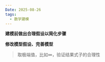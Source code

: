 ```yaml
---
Date: 2025-08-26
tags:
  - 数学建模
---
```

**建模前做出合理假设以简化步骤**


**修改模型假设、完善模型**
>取极端值，比如∞，验证结果式子的合理性



